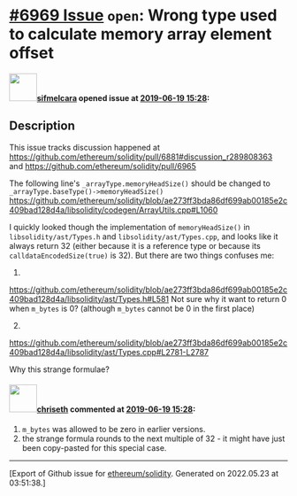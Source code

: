 # [\#6969 Issue](https://github.com/ethereum/solidity/issues/6969) `open`: Wrong type used to calculate memory array element offset

#### <img src="https://avatars.githubusercontent.com/u/10496191?v=4" width="50">[sifmelcara](https://github.com/sifmelcara) opened issue at [2019-06-19 15:28](https://github.com/ethereum/solidity/issues/6969):

 ## Description

This issue tracks discussion happened at https://github.com/ethereum/solidity/pull/6881#discussion_r289808363 and https://github.com/ethereum/solidity/pull/6965

The following line's `_arrayType.memoryHeadSize()` should be changed to `_arrayType.baseType()->memoryHeadSize()`
https://github.com/ethereum/solidity/blob/ae273ff3bda86df699ab00185e2c409bad128d4a/libsolidity/codegen/ArrayUtils.cpp#L1060

I quickly looked though the implementation of `memoryHeadSize()` in `libsolidity/ast/Types.h` and `libsolidity/ast/Types.cpp`, and looks like it always return 32 (either because it is a reference type or because its `calldataEncodedSize(true)` is 32). But there are two things confuses me:

1.
https://github.com/ethereum/solidity/blob/ae273ff3bda86df699ab00185e2c409bad128d4a/libsolidity/ast/Types.h#L581
Not sure why it want to return 0 when `m_bytes` is 0? (although `m_bytes` cannot be 0 in the first place)

2.
https://github.com/ethereum/solidity/blob/ae273ff3bda86df699ab00185e2c409bad128d4a/libsolidity/ast/Types.cpp#L2781-L2787

Why this strange formulae? 

#### <img src="https://avatars.githubusercontent.com/u/9073706?v=4" width="50">[chriseth](https://github.com/chriseth) commented at [2019-06-19 15:28](https://github.com/ethereum/solidity/issues/6969#issuecomment-503611741):

1) `m_bytes` was allowed to be zero in earlier versions.
2) the strange formula rounds to the next multiple of 32 - it might have just been copy-pasted for this special case.


-------------------------------------------------------------------------------



[Export of Github issue for [ethereum/solidity](https://github.com/ethereum/solidity). Generated on 2022.05.23 at 03:51:38.]
